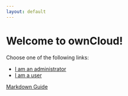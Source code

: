 ```yaml
---
layout: default
---
```


# Welcome to ownCloud!

Choose one of the following links:
* [I am an administrator](./qs_admins.html)
* [I am a user](./qs_users.html)

[Markdown Guide](./guide.html)
